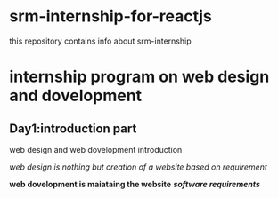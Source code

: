 # srm-internship-for-reactjs
this repository contains info about srm-internship
# internship program on web design and dovelopment

## Day1:introduction part
web design and web dovelopment introduction

*web design is nothing but creation of a website based on requirement*

**web dovelopment is maiataing the website**
***software requirements***
